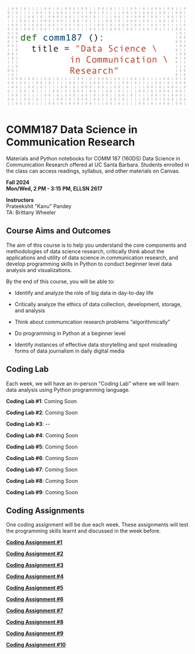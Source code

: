 ![COMM187 Course Image](courseimage/COMM187DataScienceCommResearchCoverArt_alt.png)

# COMM187 Data Science in Communication Research
Materials and Python notebooks for COMM 187 (160DS) Data Science in Communication Research offered at UC Santa Barbara.
Students enrolled in the class can access readings, syllabus, and other materials on Canvas.

**Fall 2024** \
**Mon/Wed, 2 PM - 3:15 PM, ELLSN 2617**

**Instructors** \
Prateekshit "Kanu" Pandey \
TA: Brittany Wheeler

## Course Aims and Outcomes
The aim of this course is to help you understand the core components and methodologies of data science research, critically think about the applications and utility of data science in communication research, and develop programming skills in Python to conduct beginner level data analysis and visualizations.

By the end of this course, you will be able to:

 - Identify and analyze the role of big data in day-to-day life

 - Critically analyze the ethics of data collection, development, storage, and analysis

 - Think about communication research problems “algorithmically”

 - Do programming in Python at a beginner level

 - Identify instances of effective data storytelling and spot misleading forms of data journalism in daily digital media

## Coding Lab
Each week, we will have an in-person "Coding Lab" where we will learn data analysis using Python programming language.

**Coding Lab #1**: Coming Soon

**Coding Lab #2**: Coming Soon

**Coding Lab #3**: --

**Coding Lab #4**: Coming Soon

**Coding Lab #5**: Coming Soon

**Coding Lab #6**: Coming Soon

**Coding Lab #7**: Coming Soon

**Coding Lab #8**: Coming Soon

**Coding Lab #9**: Coming Soon

## Coding Assignments
One coding assignment will be due each week. These assignments will test the programming skills learnt and discussed in the week before.

[**Coding Assignment #1**]()

[**Coding Assignment #2**]()

[**Coding Assignment #3**]()

[**Coding Assignment #4**]()

[**Coding Assignment #5**]()

[**Coding Assignment #6**]()

[**Coding Assignment #7**]()

[**Coding Assignment #8**]()

[**Coding Assignment #9**]()

[**Coding Assignment #10**]()
